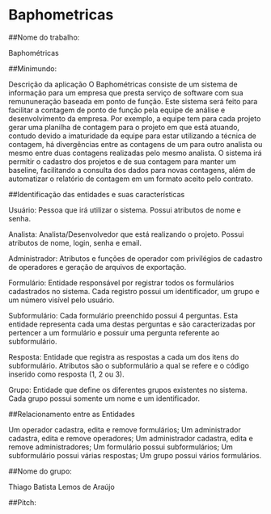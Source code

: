 # Baphometricas

##Nome do trabalho: 

Baphométricas

##Minimundo: 

Descrição da aplicação
O Baphométricas consiste de um sistema de informação para um empresa que presta serviço de software com sua remununeração baseada em 
ponto de função. Este sistema será feito para facilitar a contagem de ponto de função pela equipe de análise e desenvolvimento da empresa. Por exemplo, a equipe tem para cada projeto gerar uma planilha de contagem para o projeto em que está atuando, contudo devido a 
imaturidade da equipe para estar utilizando a técnica de contagem, há divergências entre as contagens de um para outro analista ou mesmo entre duas contagens realizadas pelo mesmo analista. O sistema irá permitir o cadastro dos projetos e de sua contagem para manter um baseline, facilitando a consulta dos dados para novas contagens, além de automatizar o relatório de contagem em um formato aceito pelo contrato.

##Identificação das entidades e suas características

Usuário: Pessoa que irá utilizar o sistema. Possui atributos de nome e senha.

Analista: Analista/Desenvolvedor que está realizando o projeto. Possui atributos de nome, login, senha e email.

Administrador: Atributos e funções de operador com privilégios de cadastro de operadores e geração de arquivos de exportação.

Formulário:  Entidade responsável por registrar todos os formulários cadastrados no sistema. Cada registro possui um identificador, um grupo e um número visível pelo usuário.

Subformulário: Cada formulário preenchido possui 4 perguntas. Esta entidade representa cada uma destas perguntas e são caracterizadas por pertencer a um formulário e possuir uma pergunta referente ao subformulário.

Resposta: Entidade que registra as respostas a cada um dos itens do subformulário. Atributos são o subformulário a qual se refere e o código inserido como resposta (1, 2 ou 3).

Grupo: Entidade que define os diferentes grupos existentes no sistema. Cada grupo possui somente um nome e um identificador.

##Relacionamento entre as Entidades

Um operador cadastra, edita e remove formulários;
Um administrador cadastra, edita e remove operadores;
Um administrador cadastra, edita e remove administradores;
Um formulário possui subformulários;
Um subformulário possui várias respostas;
Um grupo possui vários formulários.

##Nome do grupo: 

Thiago Batista Lemos de Araújo

##Pitch:
